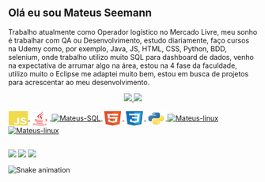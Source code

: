 ## Olá eu sou Mateus Seemann

Trabalho atualmente como Operador logístico no Mercado Livre, meu sonho é trabalhar com QA ou Desenvolvimento, estudo diariamente, faço cursos na Udemy como, por exemplo, Java, JS, HTML, CSS, Python, BDD, selenium, onde trabalho utilizo muito SQL para dashboard de dados, venho na expectativa de arrumar algo na área, estou na 4 fase da faculdade, utilizo muito o Eclipse me adaptei muito bem, estou em busca de projetos para acrescentar ao meu desenvolvimento. 

<div align="center">
  <a href="https://github.com/MateusSeemann">
  <img height="180em" src="https://github-readme-stats.vercel.app/api?username=MateusSeemann&show_icons=true&theme=radical&include_all_commits=true&count_private=true"/>
  <img height="180em" src="https://github-readme-stats.vercel.app/api/top-langs/?username=MateusSeemann&layout=compact&langs_count=7&theme=radical"/>
</div>
<div style="display: inline_block"><br>
  <img align="center" alt="Mateus-Js" height="30" width="40" src="https://raw.githubusercontent.com/devicons/devicon/master/icons/javascript/javascript-plain.svg">
  <img align="center" alt="Mateus-Jv" height="30" width="40" src="https://raw.githubusercontent.com/devicons/devicon/master/icons/java/java-plain.svg">
  <img align="center" alt="Mateus-SQL" height="30" width="40" src="https://cdn.jsdelivr.net/gh/devicons/devicon/icons/mysql/mysql-original-wordmark.svg">
  <img align="center" alt="Mateus-HTML" height="30" width="40" src="https://raw.githubusercontent.com/devicons/devicon/master/icons/html5/html5-original.svg">
  <img align="center" alt="Mateus-CSS" height="30" width="40" src="https://raw.githubusercontent.com/devicons/devicon/master/icons/css3/css3-original.svg">
  <img align="center" alt="Mateus-Python" height="30" width="40" src="https://raw.githubusercontent.com/devicons/devicon/master/icons/python/python-original.svg">
  <img align="center" alt="Mateus-linux" height="30" width="40" src="https://cdn.jsdelivr.net/gh/devicons/devicon/icons/linux/linux-original.svg">
  <img align="center" alt="Mateus-linux" height="30" width="40" src="https://cdn.jsdelivr.net/gh/devicons/devicon/icons/cucumber/cucumber-plain.svg">
</div>
  
  ##
 
<div> 
  <a href="https://www.instagram.com/seemann.mateus/" target="_blank"><img src="https://img.shields.io/badge/-Instagram-%23E4405F?style=for-the-badge&logo=instagram&logoColor=white" target="_blank"></a>
  <a href = "mailto:seemann566@gmail.com"><img src="https://img.shields.io/badge/-Gmail-%23333?style=for-the-badge&logo=gmail&logoColor=white" target="_blank"></a>
  <a href="https://www.linkedin.com/in/mateus-seemann-995026190/" target="_blank"><img src="https://img.shields.io/badge/-LinkedIn-%230077B5?style=for-the-badge&logo=linkedin&logoColor=white" target="_blank"></a> 
 
  ![Snake animation](https://github.com/danielbped/danielbped/blob/output/github-contribution-grid-snake.svg)
 
</div>

